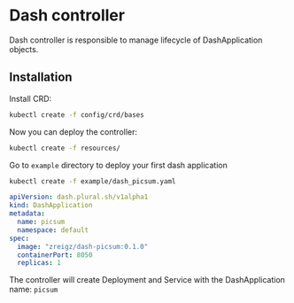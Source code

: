 # Dash controller

Dash controller is responsible to manage lifecycle of DashApplication objects.

## Installation

Install CRD: 
```bash
kubectl create -f config/crd/bases
```

Now you can deploy the controller:

```bash
kubectl create -f resources/
```

Go to `example` directory to deploy your first dash application
```bash
kubectl create -f example/dash_picsum.yaml
```


```yaml
apiVersion: dash.plural.sh/v1alpha1
kind: DashApplication
metadata:
  name: picsum
  namespace: default
spec:
  image: "zreigz/dash-picsum:0.1.0"
  containerPort: 8050
  replicas: 1
```

The controller will create Deployment and Service with the DashApplication name: `picsum`
